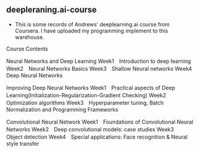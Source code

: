 
## deepleraning.ai-course

- This is some records of Andrews' deeplearning.ai course from Coursera. I have uploaded my programming implement to this warehouse. 

Course Contents

Neural Networks and Deep Learning
Week1　Introduction to deep learning
Week2　Neural Networks Basics
Week3　Shallow Neural networks
Week4　Deep Neural Networks

Improving Deep Neural Networks
Week1　Practical aspects of Deep Learning(Initialization-Regularization-Gradient Checking)
Week2　Optimization algorithms
Week3　Hyperparameter tuning, Batch Normalization and Programming Frameworks

Convolutional Neural Network
Week1　Foundations of Convolutional Neural Networks
Week2　Deep convolutional models: case studies
Week3　Object detection
Week4　Special applications: Face recognition & Neural style transfer
